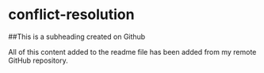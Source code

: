 # conflict-resolution

##This is a subheading created on Github

All of this content added to the readme file has been added from my remote GitHub repository.

